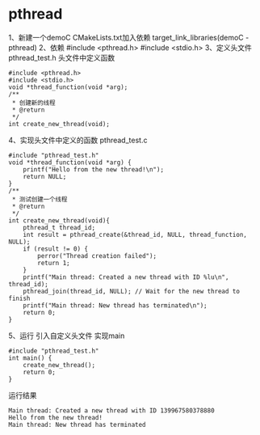 # pthread
1、新建一个demoC
CMakeLists.txt加入依赖
target_link_libraries(demoC -pthread)
2、依赖
#include <pthread.h>
#include <stdio.h>
3、定义头文件
pthread_test.h
 头文件中定义函数
```
#include <pthread.h>
#include <stdio.h>
void *thread_function(void *arg);
/**
 * 创建新的线程
 * @return
 */
int create_new_thread(void);
```
 4、实现头文件中定义的函数
 pthread_test.c
```
#include "pthread_test.h"
void *thread_function(void *arg) {
    printf("Hello from the new thread!\n");
    return NULL;
}
/**
 * 测试创建一个线程
 * @return
 */
int create_new_thread(void){
    pthread_t thread_id;
    int result = pthread_create(&thread_id, NULL, thread_function, NULL);
    if (result != 0) {
        perror("Thread creation failed");
        return 1;
    }
    printf("Main thread: Created a new thread with ID %lu\n", thread_id);
    pthread_join(thread_id, NULL); // Wait for the new thread to finish
    printf("Main thread: New thread has terminated\n");
    return 0;
}

```
5、运行
引入自定义头文件
实现main
```
#include "pthread_test.h"
int main() {
    create_new_thread();
    return 0;
}
```
运行结果
```
Main thread: Created a new thread with ID 139967580378880
Hello from the new thread!
Main thread: New thread has terminated
```


